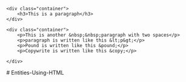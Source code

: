 <!DOCTYPE html>
<html lang="en">
<head>
    <meta charset="UTF-8">
    <meta http-equiv="X-UA-Compatible" content="IE=edge">
    <meta name="viewport" content="width=device-width, initial-scale=1.0">
    <title>HTML Entities</title>
</head>
<body>
    
    <div class="container">
        <h3>This is a paragraph</h3>
    </div>

    <div class="container">
        <p>This is another &nbsp;&nbsp;paragraph with two spaces</p>
        <p>paragraph is written like this &lt;p&gt;</p>
        <p>Pound is written like this &pound;</p>
        <p>Copywrite is written like this &copy;</p>

    </div>

</body>
</html># Entities-Using-HTML
